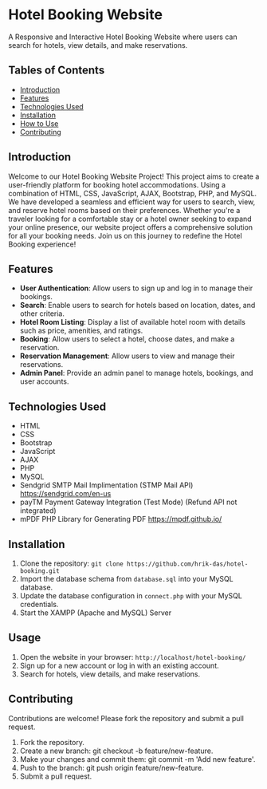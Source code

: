 # Hotel Booking Website
A Responsive and Interactive Hotel Booking Website where users can search for hotels, view details, and make reservations.

## Tables of Contents
- [Introduction](#introduction)
- [Features](#features)
- [Technologies Used](#technologies-used)
- [Installation](#installation)
- [How to Use](#usage)
- [Contributing](#contributing)

## Introduction
Welcome to our Hotel Booking Website Project! This project aims to create a user-friendly platform for booking hotel accommodations. Using a combination of HTML, CSS, JavaScript, AJAX, Bootstrap, PHP, and MySQL. We have developed a seamless and efficient way for users to search, view, and reserve hotel rooms based on their preferences. Whether you're a traveler looking for a comfortable stay or a hotel owner seeking to expand your online presence, our website project offers a comprehensive solution for all your booking needs. Join us on this journey to redefine the Hotel Booking experience!

## Features
- **User Authentication**: Allow users to sign up and log in to manage their bookings.
- **Search**: Enable users to search for hotels based on location, dates, and other criteria.
- **Hotel Room Listing**: Display a list of available hotel room with details such as price, amenities, and ratings.
- **Booking**: Allow users to select a hotel, choose dates, and make a reservation.
- **Reservation Management**: Allow users to view and manage their reservations.
- **Admin Panel**: Provide an admin panel to manage hotels, bookings, and user accounts.

## Technologies Used
- HTML
- CSS
- Bootstrap
- JavaScript
- AJAX
- PHP
- MySQL
- Sendgrid SMTP Mail Implimentation (STMP Mail API) https://sendgrid.com/en-us
- payTM Payment Gateway Integration (Test Mode) (Refund API not integrated)
- mPDF PHP Library for Generating PDF https://mpdf.github.io/

## Installation
1. Clone the repository: `git clone https://github.com/hrik-das/hotel-booking.git`
2. Import the database schema from `database.sql` into your MySQL database.
3. Update the database configuration in `connect.php` with your MySQL credentials.
4. Start the XAMPP (Apache and MySQL) Server

## Usage
1. Open the website in your browser: `http://localhost/hotel-booking/`
2. Sign up for a new account or log in with an existing account.
3. Search for hotels, view details, and make reservations.

## Contributing
Contributions are welcome! Please fork the repository and submit a pull request.
1. Fork the repository.
2. Create a new branch: git checkout -b feature/new-feature.
3. Make your changes and commit them: git commit -m 'Add new feature'.
4. Push to the branch: git push origin feature/new-feature.
5. Submit a pull request.